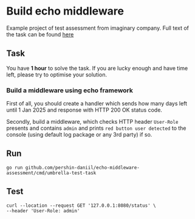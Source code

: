 # Build echo middleware

Example project of test assessment from imaginary company. Full text of the task can be found [here](docs/testtask.pdf)

## Task

You have **1 hour** to solve the task. If you are lucky enough and have time left, please try to optimise your solution.

### Build a middleware using echo framework

First of all, you should create a handler which sends how many days left until 1 Jan 2025 and response with HTTP 200 OK status code.

Secondly, build a middleware, which checks HTTP header `User-Role` presents and contains `admin` and prints `red button user detected` to the console (using default log package or any 3rd party) if so.

## Run

```shell
go run github.com/pershin-daniil/echo-middleware-assessment/cmd/umbrella-test-task
```

## Test

```shell
curl --location --request GET '127.0.0.1:8080/status' \
--header 'User-Role: admin'
```
